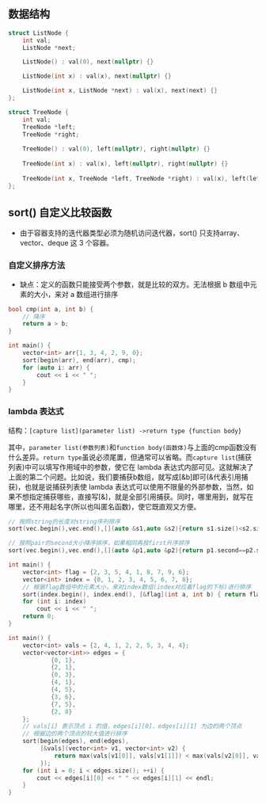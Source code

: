 ## 数据结构

```c++
struct ListNode {
    int val;
    ListNode *next;

    ListNode() : val(0), next(nullptr) {}

    ListNode(int x) : val(x), next(nullptr) {}

    ListNode(int x, ListNode *next) : val(x), next(next) {}
};
```

```c++
struct TreeNode {
    int val;
    TreeNode *left;
    TreeNode *right;
    
    TreeNode() : val(0), left(nullptr), right(nullptr) {}
    
    TreeNode(int x) : val(x), left(nullptr), right(nullptr) {}
    
    TreeNode(int x, TreeNode *left, TreeNode *right) : val(x), left(left), right(right) {}
};
```

## sort() 自定义比较函数

- 由于容器支持的迭代器类型必须为随机访问迭代器，sort() 只支持array、vector、deque 这 3 个容器。

### 自定义排序方法

- 缺点：定义的函数只能接受两个参数，就是比较的双方。无法根据 b 数组中元素的大小，来对 a 数组进行排序


```c++
bool cmp(int a, int b) {
    // 降序
    return a > b;
}

int main() {
    vector<int> arr{1, 3, 4, 2, 9, 0};
    sort(begin(arr), end(arr), cmp);
    for (auto i: arr) {
        cout << i << " ";
    }
}
```

### lambda 表达式

结构：`[capture list](parameter list) ->return type {function body}`

其中，`parameter list(参数列表)`和`function body(函数体)`与上面的cmp函数没有什么差异。`return type`虽说必须尾置，但通常可以省略。而`capture list`(捕获列表)中可以填写作用域中的参数，使它在 lambda 表达式内部可见。这就解决了上面的第二个问题。比如说，我们要捕获b数组，就写成[&b]即可(&代表引用捕获)，也就是说捕获列表使 lambda 表达式可以使用不限量的外部参数，当然，如果不想指定捕获哪些，直接写[&]，就是全部引用捕获。同时，哪里用到，就写在哪里，还不用起名字(所以也叫匿名函数)，使它既直观又方便。

```c++
// 按照string的长度对string序列排序
sort(vec.begin(),vec.end(),[](auto &s1,auto &s2){return s1.size()<s2.size();});

// 按照pair的second大小降序排序，如果相同再按first升序排序
sort(vec.begin(),vec.end(),[](auto &p1,auto &p2){return p1.second==p2.second?p1.first<p2.first:p1.second>p2.second;})
```

```c++
int main() {
    vector<int> flag = {2, 3, 5, 4, 1, 8, 7, 9, 6};
    vector<int> index = {0, 1, 2, 3, 4, 5, 6, 7, 8};
    // 根据flag数组中的元素大小，来对index数组(index对应着flag的下标)进行排序
    sort(index.begin(), index.end(), [&flag](int a, int b) { return flag[a] < flag[b]; });
    for (int i: index)
        cout << i << " ";
    return 0;
}
```

```c++
int main() {
    vector<int> vals = {2, 4, 1, 2, 2, 5, 3, 4, 4};
    vector<vector<int>> edges = {
            {0, 1},
            {2, 1},
            {0, 3},
            {4, 1},
            {4, 5},
            {3, 6},
            {7, 5},
            {2, 8}
    };
    // vals[i] 表示顶点 i 的值，edges[i][0]、edges[i][1] 为边的两个顶点
    // 根据边的两个顶点的较大值进行排序
    sort(begin(edges), end(edges),
         [&vals](vector<int> v1, vector<int> v2) {
             return max(vals[v1[0]], vals[v1[1]]) < max(vals[v2[0]], vals[v2[1]]);
         });
    for (int i = 0; i < edges.size(); ++i) {
        cout << edges[i][0] << " " << edges[i][1] << endl;
    }
}
```
